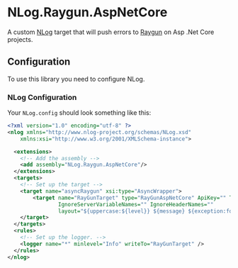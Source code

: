 NLog.Raygun.AspNetCore
======================

A custom [NLog] target that will push errors to [Raygun] on Asp .Net Core projects.

[NLog]: http://nlog-project.org/
[Raygun]: https://raygun.com/

## Configuration

To use this library you need to configure NLog.

### NLog Configuration

Your `NLog.config` should look something like this:

```xml
<?xml version="1.0" encoding="utf-8" ?>
<nlog xmlns="http://www.nlog-project.org/schemas/NLog.xsd"
    xmlns:xsi="http://www.w3.org/2001/XMLSchema-instance">

  <extensions>
    <!-- Add the assembly -->
    <add assembly="NLog.Raygun.AspNetCore"/>
  </extensions>
  <targets>
    <!-- Set up the target -->
    <target name="asyncRaygun" xsi:type="AsyncWrapper">
		<target name="RayGunTarget" type="RayGunAspNetCore" ApiKey="" Tags="" IgnoreFormFieldNames="" IgnoreCookieNames=""
				IgnoreServerVariableNames="" IgnoreHeaderNames=""
				layout="${uppercase:${level}} ${message} ${exception:format=ToString,StackTrace}${newline}"/>
	</target>
  </targets>
  <rules>
    <!-- Set up the logger. -->
    <logger name="*" minlevel="Info" writeTo="RayGunTarget" />
  </rules>
</nlog>
```
